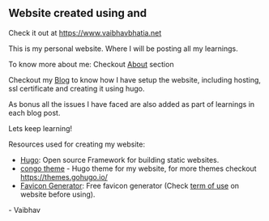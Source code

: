 ## Website created using  and 

Check it out at https://www.vaibhavbhatia.net

This is my personal website. Where I will be posting all my learnings.

To know more about me: 
Checkout [About](https://www.vaibhavbhatia.net/about/) section


Checkout my [Blog](https://www.vaibhavbhatia.net/posts/) to know how I have setup the website, including hosting, ssl certificate and creating it using hugo. 

As bonus all the issues I have faced are also added as part of learnings in each blog post.

Lets keep learning!

Resources used for creating my website:
- [Hugo](https://gohugo.io): Open source Framework for building static websites.
- [congo theme](https://jpanther.github.io/congo/) - Hugo theme for my website, for more themes checkout https://themes.gohugo.io/
- [Favicon Generator](https://favicon.io/favicon-generator/): Free favicon generator (Check [term of use](https://favicon.io/terms-of-use) on website before using).


\- Vaibhav
